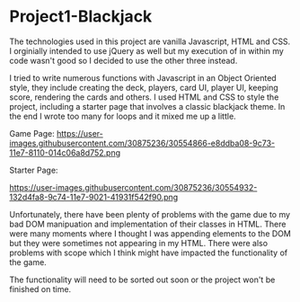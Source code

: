# Project1-Blackjack

The technologies used in this project are vanilla Javascript, HTML and CSS. I orginially intended to use jQuery as well but my execution of in within my code wasn't good so I decided to use the other three instead.

I tried to write numerous functions with Javascript in an Object Oriented style, they include creating the deck, players, card UI, player UI, keeping score, rendering the cards and others. I used HTML and CSS to style the project, including a starter page that involves a classic blackjack theme. In the end I wrote too many for loops and it mixed me up a little.

Game Page:
https://user-images.githubusercontent.com/30875236/30554866-e8ddba08-9c73-11e7-8110-014c06a8d752.png

Starter Page:

https://user-images.githubusercontent.com/30875236/30554932-132d4fa8-9c74-11e7-9021-41931f542f90.png

Unfortunately, there have been plenty of problems with the game due to my bad DOM manipuation and implementation of their classes in HTML. There were many moments where I thought I was appending elements to the DOM but they were sometimes not appearing in my HTML. There were also problems with scope which I think might have impacted the functionality of the game.

The functionality will need to be sorted out soon or the project won't be finished on time.



